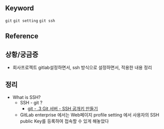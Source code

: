 ## Keyword
`git` `git setting` `git ssh`

## Reference


## 상황/궁금증
- 회사프로젝트 gitlab설정하면서, ssh 방식으로 설정하면서, 적용한 내용 정리

## 정리
- What is SSH?
  - SSH - git ?
    - [git - .3 Git 서버 - SSH 공개키 만들기](https://git-scm.com/book/ko/v1/Git-%EC%84%9C%EB%B2%84-SSH-%EA%B3%B5%EA%B0%9C%ED%82%A4-%EB%A7%8C%EB%93%A4%EA%B8%B0)
  - GitLab enterprise 에서는 Web페이지 profile setting 에서 사용자의 SSH public Key를 등록하여 접속할 수 있게 해놓았다